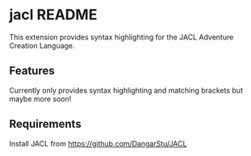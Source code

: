 # jacl README

This extension provides syntax highlighting for the JACL Adventure Creation Language.

## Features

Currently only provides syntax highlighting and matching brackets but maybe more soon!

## Requirements

Install JACL from https://github.com/DangarStu/JACL


